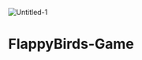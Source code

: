 ![Untitled-1](https://user-images.githubusercontent.com/82929926/129434253-20ff4005-b3c9-44e3-bbdd-17e3526cc8f3.png)
# FlappyBirds-Game
